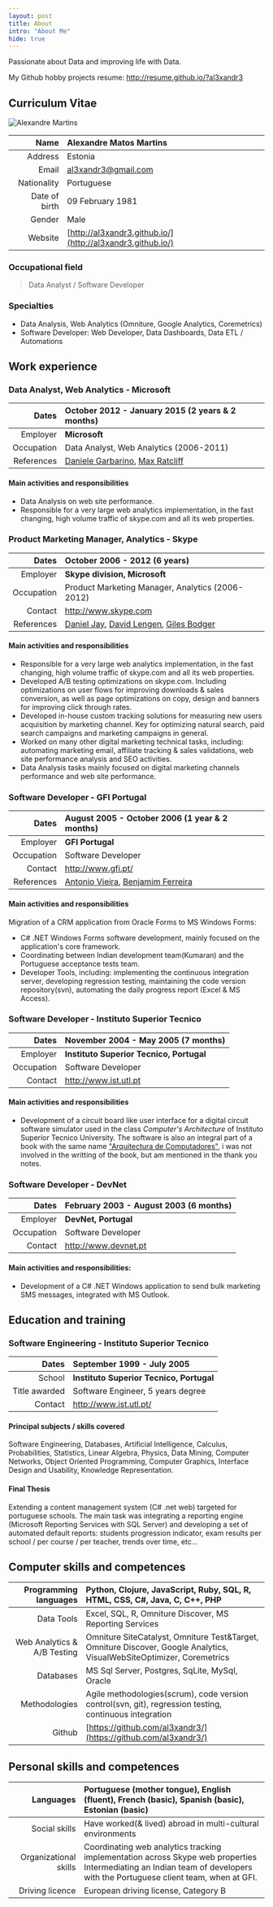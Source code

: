```yaml
---
layout: post
title: About
intro: "About Me"
hide: true
---
```


Passionate about Data and improving life with Data.

My Github hobby projects resume: http://resume.github.io/?al3xandr3


<link rel="stylesheet" href="/css/cv.css" type="text/css" media="screen, projection" />

## Curriculum Vitae

![Alexandre Martins](http://al3xandr3.github.com/img/alex.png)

| Name           | **Alexandre Matos Martins**
|---------------:|:---------------------------
| Address        | Estonia
| Email          | al3xandr3@gmail.com
| Nationality    | Portuguese
| Date of birth  | 09 February 1981
| Gender         | Male
| Website   		 | [http://al3xandr3.github.io/](http://al3xandr3.github.io/)

### Occupational field

> Data Analyst / Software Developer

### Specialties
- Data Analysis, Web Analytics (Omniture, Google Analytics, Coremetrics)
- Software Developer: Web Developer, Data Dashboards, Data ETL / Automations

## Work experience

### Data Analyst, Web Analytics - Microsoft

| Dates | **October 2012 - January 2015 (2 years & 2 months)**
|-----------:|:-------------------------------------------
| Employer   | **Microsoft**
| Occupation | Data Analyst, Web Analytics (2006-2011)
| References | [Daniele Garbarino](http://www.linkedin.com/in/dgarbarino), [Max Ratcliff](http://www.linkedin.com/pub/max-ratcliff/4/774/865) 

#### Main activities and responsibilities
- Data Analysis on web site performance.
- Responsible for a very large web analytics implementation, in the fast changing, high volume traffic of skype.com and all its web properties.

### Product Marketing Manager, Analytics - Skype

| Dates | **October 2006 - 2012 (6 years)**
|-----------:|:-------------------------------------------
| Employer   | **Skype division, Microsoft**
| Occupation | Product Marketing Manager, Analytics (2006-2012)
| Contact    | http://www.skype.com 
| References | [Daniel Jay](http://uk.linkedin.com/in/danjay), [David Lengen](http://www.linkedin.com/in/davidlengen), [Giles Bodger](http://uk.linkedin.com/pub/giles-bodger/13/b2a/2a4) 

#### Main activities and responsibilities
- Responsible for a very large web analytics implementation, in the fast changing, high volume traffic of skype.com and all its web properties. 
- Developed A/B testing optimizations on skype.com. Including optimizations on user flows for improving downloads & sales conversion, as well as page optimizations on copy, design and banners for improving click through rates.
- Developed in-house custom tracking solutions for measuring new users acquisition by marketing channel. Key for optimizing natural search, paid search campaigns and marketing campaigns in general.
- Worked on many other digital marketing technical tasks, including: automating marketing email, affiliate tracking & sales validations, web site performance analysis and SEO activities.
- Data Analysis tasks mainly focused on digital marketing channels performance and web site performance.

### Software Developer - GFI Portugal

| Dates | **August 2005 - October 2006 (1 year & 2 months)**
|-----------:|:---------------------------
| Employer   | **GFI Portugal**
| Occupation | Software Developer 
| Contact    | http://www.gfi.pt/ 
| References | [Antonio Vieira](http://pt.linkedin.com/in/tozevv), [Benjamim Ferreira](http://pt.linkedin.com/pub/benjamim-ferreira/1/835/295)

#### Main activities and responsibilities

Migration of a CRM application from Oracle Forms to MS Windows Forms:

- C# .NET Windows Forms software development, mainly focused on the application's core framework.
- Coordinating between Indian development team(Kumaran) and the Portuguese acceptance tests team.
- Developer Tools, including: implementing the continuous integration server, developing regression testing, maintaining the code version repository(svn), automating the daily progress report (Excel & MS Access).

### Software Developer - Instituto Superior Tecnico

| Dates | **November 2004 - May 2005 (7 months)**
|-----------:|:----------------------------------------
| Employer   | **Instituto Superior Tecnico, Portugal**
| Occupation | Software Developer 
| Contact    | http://www.ist.utl.pt
                                     
#### Main activities and responsibilities
- Development of a circuit board like user interface for a digital circuit software simulator used in the class *Computer's Architecture* of Instituto Superior Tecnico University. The software is also an integral part of a book with the same name ["Arquitectura de Computadores"](http://www.fca.pt/cgi-bin/fca_main.cgi/?op=2&isbn=978-972-722-666-5), i was not involved in the writting of the book, but am mentioned in the thank you notes.

### Software Developer - DevNet

| Dates | **February 2003 - August 2003 (6 months)**
|-----------:|:---------------------------
| Employer   | **DevNet, Portugal**
| Occupation | Software Developer
| Contact    | http://www.devnet.pt

#### Main activities and responsibilities:
- Development of a C# .NET Windows application to send bulk marketing SMS messages, integrated with MS Outlook.

## Education and training

### Software Engineering - Instituto Superior Tecnico

| Dates      | **September 1999 - July 2005**
|-----------:|:-------------------------------
| School     | **Instituto Superior Tecnico, Portugal**
| Title awarded | Software Engineer, 5 years degree
| Contact    | http://www.ist.utl.pt/

#### Principal subjects / skills covered
Software Engineering, Databases, Artificial Intelligence, Calculus, Probabilities, Statistics, Linear Algebra, Physics, Data Mining, Computer Networks, Object Oriented Programming, Computer Graphics, Interface Design and Usability, Knowledge Representation.

#### Final Thesis
Extending a content management system (C# .net web) targeted for portuguese schools. The main task was integrating a reporting engine (Microsoft Reporting Services with SQL Server) and developing a set of automated default reports: students progression indicator, exam results per school / per course / per teacher, trends over time, etc...

## Computer skills and competences

| Programming languages | Python, Clojure, JavaScript, Ruby, SQL, R, HTML, CSS, C#, Java, C, C++, PHP
|-----------:|:------------------------------
| Data Tools | Excel, SQL, R, Omniture Discover, MS Reporting Services
| Web Analytics & A/B Testing | Omniture SiteCatalyst, Omniture Test&Target, Omniture Discover, Google Analytics, VisualWebSiteOptimizer, Coremetrics
| Databases | MS Sql Server, Postgres, SqLite, MySql, Oracle
| Methodologies | Agile methodologies(scrum), code version control(svn, git), regression testing, continuous integration
| Github | [https://github.com/al3xandr3/](https://github.com/al3xandr3/) 

## Personal skills and competences

| Languages | Portuguese (mother tongue), English (fluent), French (basic), Spanish (basic), Estonian (basic)
|-----------:|:---------------------------
| Social skills | Have worked(& lived) abroad in multi-cultural environments 
| Organizational skills | Coordinating web analytics tracking implementation across Skype web properties <br /> Intermediating an Indian team of developers with the Portuguese client team, when at GFI.
| Driving licence | European driving license, Category B


<script>

$(function () {
  $('.toc').hide();
});

</script>
